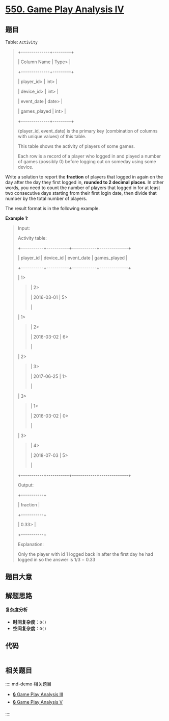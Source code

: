 # [550. Game Play Analysis IV](https://leetcode.com/problems/game-play-analysis-iv/)

## 题目

Table: `Activity`

> +--------------+---------+
>
> | Column Name | Type>
> |
>
> +--------------+---------+
>
> | player_id>
> | int>
> |
>
> | device_id>
> | int>
> |
>
> | event_date | date>
> |
>
> | games_played | int>
> |
>
> +--------------+---------+
>
> (player_id, event_date) is the primary key (combination of columns with unique values) of this table.
>
> This table shows the activity of players of some games.
>
> Each row is a record of a player who logged in and played a number of games (possibly 0) before logging out on someday using some device.

Write a solution to report the **fraction** of players that logged in again on
the day after the day they first logged in, **rounded to 2 decimal places**.
In other words, you need to count the number of players that logged in for at
least two consecutive days starting from their first login date, then divide
that number by the total number of players.

The result format is in the following example.

**Example 1:**

> Input:
>
> Activity table:
>
> +-----------+-----------+------------+--------------+
>
> | player_id | device_id | event_date | games_played |
>
> +-----------+-----------+------------+--------------+
>
> | 1>
>
> > | 2>
> >
> > | 2016-03-01 | 5>
> >
> > |
>
> | 1>
>
> > | 2>
> >
> > | 2016-03-02 | 6>
> >
> > |
>
> | 2>
>
> > | 3>
> >
> > | 2017-06-25 | 1>
> >
> > |
>
> | 3>
>
> > | 1>
> >
> > | 2016-03-02 | 0>
> >
> > |
>
> | 3>
>
> > | 4>
> >
> > | 2018-07-03 | 5>
> >
> > |
>
> +-----------+-----------+------------+--------------+
>
> Output:
>
> +-----------+
>
> | fraction |
>
> +-----------+
>
> | 0.33>
> |
>
> +-----------+
>
> Explanation:
>
> Only the player with id 1 logged back in after the first day he had logged in so the answer is 1/3 = 0.33

## 题目大意

## 解题思路

#### 复杂度分析

- **时间复杂度**：`O()`
- **空间复杂度**：`O()`

## 代码

```javascript

```

## 相关题目

:::: md-demo 相关题目

- [🔒 Game Play Analysis III](https://leetcode.com/problems/game-play-analysis-iii)
- [🔒 Game Play Analysis V](https://leetcode.com/problems/game-play-analysis-v)

::::
